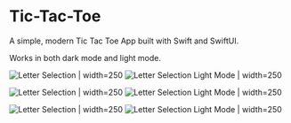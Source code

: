 # Tic-Tac-Toe
A simple, modern Tic Tac Toe App built with Swift and SwiftUI.

Works in both dark mode and light mode.

![Letter Selection](Photos/Selection.PNG) | width=250 ![Letter Selection Light Mode](Photos/Selectionl.PNG) | width=250


![Letter Selection](Photos/Game.PNG) | width=250 ![Letter Selection Light Mode](Photos/Gamel.PNG) | width=250

![Letter Selection](Photos/Win.PNG) | width=250 ![Letter Selection Light Mode](Photos/Winl.PNG) | width=250
